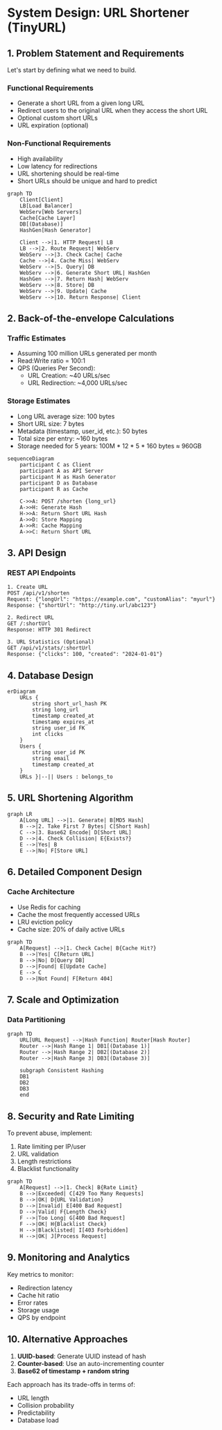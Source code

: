# System Design: URL Shortener (TinyURL)

## 1. Problem Statement and Requirements

Let's start by defining what we need to build.

### Functional Requirements
- Generate a short URL from a given long URL
- Redirect users to the original URL when they access the short URL
- Optional custom short URLs
- URL expiration (optional)

### Non-Functional Requirements
- High availability
- Low latency for redirections
- URL shortening should be real-time
- Short URLs should be unique and hard to predict

```mermaid
graph TD
    Client[Client]
    LB[Load Balancer]
    WebServ[Web Servers]
    Cache[Cache Layer]
    DB[(Database)]
    HashGen[Hash Generator]

    Client -->|1. HTTP Request| LB
    LB -->|2. Route Request| WebServ
    WebServ -->|3. Check Cache| Cache
    Cache -->|4. Cache Miss| WebServ
    WebServ -->|5. Query| DB
    WebServ -->|6. Generate Short URL| HashGen
    HashGen -->|7. Return Hash| WebServ
    WebServ -->|8. Store| DB
    WebServ -->|9. Update| Cache
    WebServ -->|10. Return Response| Client
```

## 2. Back-of-the-envelope Calculations

### Traffic Estimates
- Assuming 100 million URLs generated per month
- Read:Write ratio = 100:1
- QPS (Queries Per Second):
  - URL Creation: ~40 URLs/sec
  - URL Redirection: ~4,000 URLs/sec

### Storage Estimates
- Long URL average size: 100 bytes
- Short URL size: 7 bytes
- Metadata (timestamp, user_id, etc.): 50 bytes
- Total size per entry: ~160 bytes
- Storage needed for 5 years: 100M * 12 * 5 * 160 bytes ≈ 960GB

```mermaid
sequenceDiagram
    participant C as Client
    participant A as API Server
    participant H as Hash Generator
    participant D as Database
    participant R as Cache

    C->>A: POST /shorten {long_url}
    A->>H: Generate Hash
    H->>A: Return Short URL Hash
    A->>D: Store Mapping
    A->>R: Cache Mapping
    A->>C: Return Short URL
```

## 3. API Design

### REST API Endpoints

```plaintext
1. Create URL
POST /api/v1/shorten
Request: {"longUrl": "https://example.com", "customAlias": "myurl"}
Response: {"shortUrl": "http://tiny.url/abc123"}

2. Redirect URL
GET /:shortUrl
Response: HTTP 301 Redirect

3. URL Statistics (Optional)
GET /api/v1/stats/:shortUrl
Response: {"clicks": 100, "created": "2024-01-01"}
```

## 4. Database Design

```mermaid
erDiagram
    URLs {
        string short_url_hash PK
        string long_url
        timestamp created_at
        timestamp expires_at
        string user_id FK
        int clicks
    }
    Users {
        string user_id PK
        string email
        timestamp created_at
    }
    URLs }|--|| Users : belongs_to
```

## 5. URL Shortening Algorithm

```mermaid
graph LR
    A[Long URL] -->|1. Generate| B[MD5 Hash]
    B -->|2. Take First 7 Bytes| C[Short Hash]
    C -->|3. Base62 Encode| D[Short URL]
    D -->|4. Check Collision| E{Exists?}
    E -->|Yes| B
    E -->|No| F[Store URL]
```

## 6. Detailed Component Design

### Cache Architecture
- Use Redis for caching
- Cache the most frequently accessed URLs
- LRU eviction policy
- Cache size: 20% of daily active URLs

```mermaid
graph TD
    A[Request] -->|1. Check Cache| B{Cache Hit?}
    B -->|Yes| C[Return URL]
    B -->|No| D[Query DB]
    D -->|Found| E[Update Cache]
    E --> C
    D -->|Not Found| F[Return 404]
```

## 7. Scale and Optimization

### Data Partitioning

```mermaid
graph TD
    URL[URL Request] -->|Hash Function| Router[Hash Router]
    Router -->|Hash Range 1| DB1[(Database 1)]
    Router -->|Hash Range 2| DB2[(Database 2)]
    Router -->|Hash Range 3| DB3[(Database 3)]
    
    subgraph Consistent Hashing
    DB1
    DB2
    DB3
    end
```

## 8. Security and Rate Limiting

To prevent abuse, implement:
1. Rate limiting per IP/user
2. URL validation
3. Length restrictions
4. Blacklist functionality

```mermaid
graph TD
    A[Request] -->|1. Check| B{Rate Limit}
    B -->|Exceeded| C[429 Too Many Requests]
    B -->|OK| D{URL Validation}
    D -->|Invalid| E[400 Bad Request]
    D -->|Valid| F{Length Check}
    F -->|Too Long| G[400 Bad Request]
    F -->|OK| H{Blacklist Check}
    H -->|Blacklisted| I[403 Forbidden]
    H -->|OK| J[Process Request]
```

## 9. Monitoring and Analytics

Key metrics to monitor:
- Redirection latency
- Cache hit ratio
- Error rates
- Storage usage
- QPS by endpoint

## 10. Alternative Approaches

1. **UUID-based**: Generate UUID instead of hash
2. **Counter-based**: Use an auto-incrementing counter
3. **Base62 of timestamp + random string**

Each approach has its trade-offs in terms of:
- URL length
- Collision probability
- Predictability
- Database load
